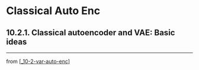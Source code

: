 # Classical Auto Enc

## 10.2.1. Classical autoencoder and VAE: Basic ideas

---
from [[_10-2-var-auto-enc]]

[//begin]: # "Autogenerated link references for markdown compatibility"
[_10-2-var-auto-enc]: _10-2-var-auto-enc.md "Var Auto Enc"
[//end]: # "Autogenerated link references"